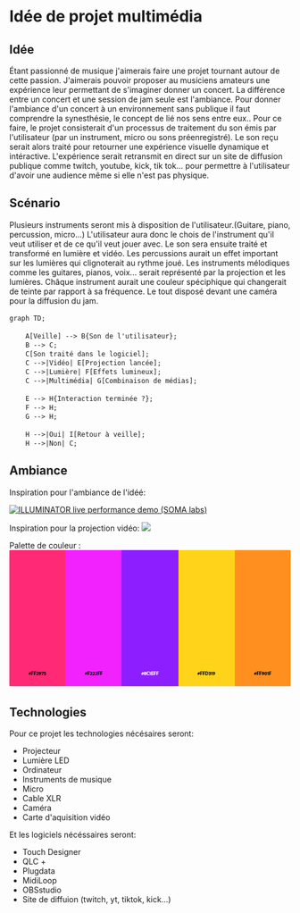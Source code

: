 # Idée de projet multimédia

## Idée
Étant passionné de musique j'aimerais faire une projet tournant autour de cette passion. J'aimerais pouvoir proposer au musiciens amateurs une expérience leur permettant de s'imaginer donner un concert. La différence entre un concert et une session de jam seule est l'ambiance. Pour donner l'ambiance d'un concert à un environnement sans publique il faut comprendre la synesthésie, le concept de lié nos sens entre eux.. Pour ce faire, le projet consisterait d'un processus de traitement du son émis par l'utilisateur (par un instrument, micro ou sons préenregistré). Le son reçu serait alors traité pour retourner une expérience visuelle dynamique et intéractive. L'expérience serait retransmit en direct sur un site de diffusion publique comme twitch, youtube, kick, tik tok... pour permettre à l'utilisateur d'avoir une audience même si elle n'est pas physique.

## Scénario
Plusieurs instruments seront mis à disposition de l'utilisateur.(Guitare, piano, percussion, micro...) L'utilisateur aura donc le chois de l'instrument qu'il veut utiliser et de ce qu'il veut jouer avec. Le son sera ensuite traité et transformé en lumière et vidéo. Les percussions aurait un effet important sur les lumières qui clignoterait au rythme joué. Les instruments mélodiques comme les guitares, pianos, voix... serait représenté par la projection et les lumières. Châque instrument aurait une couleur spéciphique qui changerait de teinte par rapport à sa fréquence. Le tout disposé devant une caméra pour la diffusion du jam.

````mermaid
graph TD;

    A[Veille] --> B{Son de l'utilisateur};
    B --> C;
    C[Son traité dans le logiciel];
    C -->|Vidéo| E[Projection lancée];
    C -->|Lumière| F[Effets lumineux];
    C -->|Multimédia| G[Combinaison de médias];

    E --> H{Interaction terminée ?};
    F --> H;
    G --> H;

    H -->|Oui| I[Retour à veille];
    H -->|Non| C;
````
## Ambiance

Inspiration pour l'ambiance de l'idéé:

[![ILLUMINATOR live performance demo (SOMA labs)](https://i.ytimg.com/vi/go22inMuRgQ/hqdefault.jpg?sqp=-oaymwEpCNACELwBSFryq4qpAxsIARUAAIhCGAHYAQHiAQwIGhACGAYgATgBQAE=&rs=AOn4CLA6CwuT2K_F_SQpNhJi4ErkhUZwhQ)](https://www.youtube.com/watch?v=go22inMuRgQ)

Inspiration pour la projection vidéo:
<img src="https://miro.medium.com/v2/resize:fit:1358/0*X8V9OosecAyGjb97"></img>

Palette de couleur : 
<img src="assets/Capture.PNG"></img>

## Technologies

Pour ce projet les technologies nécésaires seront: 
- Projecteur
- Lumière LED
- Ordinateur
- Instruments de musique
- Micro
- Cable XLR
- Caméra
- Carte d'aquisition vidéo

Et les logiciels nécéssaires seront: 
- Touch Designer
- QLC +
- Plugdata
- MidiLoop
- OBSstudio
- Site de diffuion (twitch, yt, tiktok, kick...)
